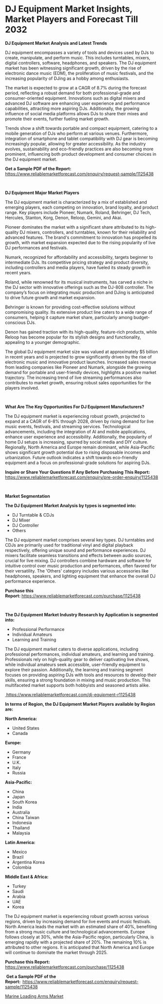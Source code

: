 <p><h1>DJ Equipment Market Insights, Market Players and Forecast Till 2032</h1></p><p><strong>DJ Equipment Market Analysis and Latest Trends</strong></p>
<p><p>DJ equipment encompasses a variety of tools and devices used by DJs to create, manipulate, and perform music. This includes turntables, mixers, digital controllers, software, headphones, and speakers. The DJ equipment market has been witnessing significant growth, driven by the rise of electronic dance music (EDM), the proliferation of music festivals, and the increasing popularity of DJing as a hobby among enthusiasts.</p><p>The market is expected to grow at a CAGR of 8.7% during the forecast period, reflecting a robust demand for both professional-grade and consumer-oriented equipment. Innovations such as digital mixers and advanced DJ software are enhancing user experience and performance capabilities, attracting more aspiring DJs. Additionally, the growing influence of social media platforms allows DJs to share their mixes and promote their events, further fueling market growth.</p><p>Trends show a shift towards portable and compact equipment, catering to a mobile generation of DJs who perform at various venues. Furthermore, integration of smartphone and tablet compatibility with DJ gear is becoming increasingly popular, allowing for greater accessibility. As the industry evolves, sustainability and eco-friendly practices are also becoming more prominent, influencing both product development and consumer choices in the DJ equipment market.</p></p>
<p><strong>Get a Sample PDF of the Report:&nbsp;</strong> <a href="https://www.reliablemarketforecast.com/enquiry/request-sample/1125438?utm_campaign=1169&utm_medium=2&utm_source=Github&utm_content=ia&utm_term=23022025&utm_id=dj-equipment">https://www.reliablemarketforecast.com/enquiry/request-sample/1125438</a></p>
<p>&nbsp;</p>
<p><strong>DJ Equipment Major Market Players</strong></p>
<p><p>The DJ equipment market is characterized by a mix of established and emerging players, each competing on innovation, brand loyalty, and product range. Key players include Pioneer, Numark, Roland, Behringer, DJ Tech, Hercules, Stanton, Korg, Denon, Reloop, Gemini, and Akai.</p><p>Pioneer dominates the market with a significant share attributed to its high-quality DJ mixers, controllers, and turntables, known for their reliability and advanced features. The brand's commitment to innovation has propelled its growth, with market expansion expected due to the rising popularity of live DJ performances and festivals.</p><p>Numark, recognized for affordability and accessibility, targets beginner to intermediate DJs. Its competitive pricing strategy and product diversity, including controllers and media players, have fueled its steady growth in recent years.</p><p>Roland, while renowned for its musical instruments, has carved a niche in the DJ sector with innovative offerings such as the DJ-808 controller. The company’s focus on integrating music production and DJing is anticipated to drive future growth and market expansion.</p><p>Behringer is known for providing cost-effective solutions without compromising quality. Its extensive product line caters to a wide range of consumers, helping it capture market share, particularly among budget-conscious DJs.</p><p>Denon has gained traction with its high-quality, feature-rich products, while Reloop has become popular for its stylish designs and functionality, appealing to a younger demographic.</p><p>The global DJ equipment market size was valued at approximately $5 billion in recent years and is projected to grow significantly driven by the rise of electronic music and innovative product launches. Increased sales revenue from leading companies like Pioneer and Numark, alongside the growing demand for portable and user-friendly devices, highlights a positive market trajectory. The increasing trend of live streaming performances also contributes to market growth, ensuring robust sales opportunities for the players involved.</p></p>
<p>&nbsp;</p>
<p><strong>What Are The Key Opportunities For DJ Equipment Manufacturers?</strong></p>
<p><p>The DJ equipment market is experiencing robust growth, projected to expand at a CAGR of 6-8% through 2028, driven by rising demand for live music events, festivals, and streaming services. Technological advancements, including the integration of AI and mobile applications, enhance user experience and accessibility. Additionally, the popularity of home DJ setups is increasing, spurred by social media and DIY culture. Regionally, North America and Europe remain dominant, while Asia-Pacific shows significant growth potential due to rising disposable incomes and urbanization. Future outlook indicates a shift towards eco-friendly equipment and a focus on professional-grade solutions for aspiring DJs.</p></p>
<p><strong>Inquire or Share Your Questions If Any Before Purchasing This Report:</strong> <a href="https://www.reliablemarketforecast.com/enquiry/pre-order-enquiry/1125438?utm_campaign=1169&utm_medium=2&utm_source=Github&utm_content=ia&utm_term=23022025&utm_id=dj-equipment">https://www.reliablemarketforecast.com/enquiry/pre-order-enquiry/1125438</a></p>
<p>&nbsp;</p>
<p><strong>Market Segmentation</strong></p>
<p><strong>The DJ Equipment Market Analysis by types is segmented into:</strong></p>
<p><ul><li>DJ Turntable & CDJs</li><li>DJ Mixer</li><li>DJ Controller</li><li>Others</li></ul></p>
<p><p>The DJ equipment market comprises several key types. DJ turntables and CDJs are primarily used for traditional vinyl and digital playback respectively, offering unique sound and performance experiences. DJ mixers facilitate seamless transitions and effects between audio sources, crucial for live mixing. DJ controllers combine hardware and software for intuitive control over music production and performances, often favored for their versatility. The 'Others' category includes various accessories like headphones, speakers, and lighting equipment that enhance the overall DJ performance experience.</p></p>
<p><strong>Purchase this Report:&nbsp;</strong><a href="https://www.reliablemarketforecast.com/purchase/1125438?utm_campaign=1169&utm_medium=2&utm_source=Github&utm_content=ia&utm_term=23022025&utm_id=dj-equipment">https://www.reliablemarketforecast.com/purchase/1125438</a></p>
<p>&nbsp;</p>
<p><strong>The DJ Equipment Market Industry Research by Application is segmented into:</strong></p>
<p><ul><li>Professional Performance</li><li>Individual Amateurs</li><li>Learning and Training</li></ul></p>
<p><p>The DJ equipment market caters to diverse applications, including professional performances, individual amateurs, and learning and training. Professionals rely on high-quality gear to deliver captivating live shows, while individual amateurs seek accessible, user-friendly equipment to explore their passion. Additionally, the learning and training segment focuses on providing aspiring DJs with tools and resources to develop their skills, ensuring a strong foundation in mixing and music production. This multifaceted market supports both hobbyists and seasoned artists alike.</p></p>
<p><a href="https://www.reliablemarketforecast.com/dj-equipment-r1125438?utm_campaign=1169&utm_medium=2&utm_source=Github&utm_content=ia&utm_term=23022025&utm_id=dj-equipment">&nbsp;https://www.reliablemarketforecast.com/dj-equipment-r1125438</a></p>
<p><strong>In terms of Region, the DJ Equipment Market Players available by Region are:</strong></p>
<p>
    <p> <strong> North America: </strong>
        <ul>
            <li>United States</li>
            <li>Canada</li>
        </ul>
        </p> 
    <p> <strong> Europe: </strong>
        <ul>
            <li>Germany</li>
            <li>France</li>
            <li>U.K.</li>
            <li>Italy</li>
            <li>Russia</li>
        </ul>
        </p> 
    <p> <strong> Asia-Pacific: </strong>
        <ul>
            <li>China</li>
            <li>Japan</li>
            <li>South Korea</li>
            <li>India</li>
            <li>Australia</li>
            <li>China Taiwan</li>
            <li>Indonesia</li>
            <li>Thailand</li>
            <li>Malaysia</li>
        </ul>
        </p> 
    <p> <strong> Latin America: </strong>
        <ul>
            <li>Mexico</li>
            <li>Brazil</li>
            <li>Argentina Korea</li>
            <li>Colombia</li>
        </ul>
        </p> 
    <p> <strong> Middle East & Africa: </strong>
        <ul>
            <li>Turkey</li>
            <li>Saudi</li>
            <li>Arabia</li>
            <li>UAE</li>
            <li>Korea</li>
        </ul>
    </p>
    </p>
<p><p>The DJ equipment market is experiencing robust growth across various regions, driven by increasing demand for live events and music festivals. North America leads the market with an estimated share of 40%, benefiting from a strong music culture and technological advancements. Europe follows closely at 30%, while the Asia-Pacific region, particularly China, is emerging rapidly with a projected share of 20%. The remaining 10% is attributed to other regions. It is anticipated that North America and Europe will continue to dominate the market through 2025.</p></p>
<p><strong>Purchase this Report: </strong><a href="https://www.reliablemarketforecast.com/purchase/1125438?utm_campaign=1169&utm_medium=2&utm_source=Github&utm_content=ia&utm_term=23022025&utm_id=dj-equipment">https://www.reliablemarketforecast.com/purchase/1125438</a></p>
<p>&nbsp;<strong>Get a Sample PDF of the Report:&nbsp;&nbsp;</strong><a href="https://www.reliablemarketforecast.com/enquiry/request-sample/1125438?utm_campaign=1169&utm_medium=2&utm_source=Github&utm_content=ia&utm_term=23022025&utm_id=dj-equipment">https://www.reliablemarketforecast.com/enquiry/request-sample/1125438</a></p>
<p><strong></strong></p>
<p><p><a href="https://github.com/pizolina/Market-Research-Report-List-7/blob/main/marine-loading-arms-market.md?utm_campaign=1169&utm_medium=2&utm_source=Github&utm_content=ia&utm_term=23022025&utm_id=dj-equipment">Marine Loading Arms Market</a></p></p>